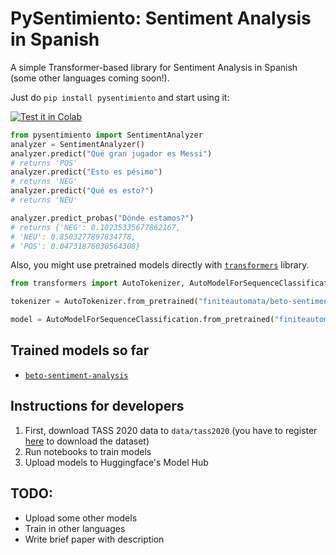 # PySentimiento: Sentiment Analysis in Spanish

A simple Transformer-based library for Sentiment Analysis in Spanish (some other languages coming soon!).

Just do `pip install pysentimiento` and start using it:

[![Test it in Colab](https://colab.research.google.com/assets/colab-badge.svg)](https://colab.research.google.com/drive/1ItS0-ZPXGcEeVmRmHaneX3w8eq6Vhdde?usp=sharing)

```python
from pysentimiento import SentimentAnalyzer
analyzer = SentimentAnalyzer()
analyzer.predict("Qué gran jugador es Messi")
# returns 'POS'
analyzer.predict("Esto es pésimo")
# returns 'NEG'
analyzer.predict("Qué es esto?")
# returns 'NEU'

analyzer.predict_probas("Dónde estamos?")
# returns {'NEG': 0.10235335677862167,
# 'NEU': 0.8503277897834778,
# 'POS': 0.04731876030564308}
```

Also, you might use pretrained models directly with [`transformers`](https://github.com/huggingface/transformers) library.

```python
from transformers import AutoTokenizer, AutoModelForSequenceClassification

tokenizer = AutoTokenizer.from_pretrained("finiteautomata/beto-sentiment-analysis")

model = AutoModelForSequenceClassification.from_pretrained("finiteautomata/beto-sentiment-analysis")
```

## Trained models so far

- [`beto-sentiment-analysis`](https://huggingface.co/finiteautomata/beto-sentiment-analysis)

## Instructions for developers

1. First, download TASS 2020 data to `data/tass2020` (you have to register [here](http://tass.sepln.org/2020/?page_id=74) to download the dataset)
2. Run notebooks to train models
3. Upload models to Huggingface's Model Hub

## TODO:

* Upload some other models
* Train in other languages
* Write brief paper with description
